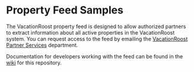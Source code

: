 Property Feed Samples
=====================

The VacationRoost property feed is designed to allow authorized partners to extract information about all active properties in the VacationRoost system. You can request access to the feed by emailing the [VacationRoost Partner Services](mailto:partnerservices@vacationroost.com) department.

Documentation for developers working with the feed can be found in the [wiki](https://github.com/VacationRoost/Property-Feed-Samples/wiki) for this repository.